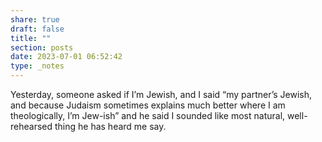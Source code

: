 ```yaml
---
share: true
draft: false
title: ""
section: posts
date: 2023-07-01 06:52:42
type: _notes
---
```


Yesterday, someone asked if I’m Jewish, and I said “my partner’s Jewish, and because Judaism sometimes explains much better where I am theologically, I’m Jew-ish” and he said I sounded like most natural, well-rehearsed thing he has heard me say. 
